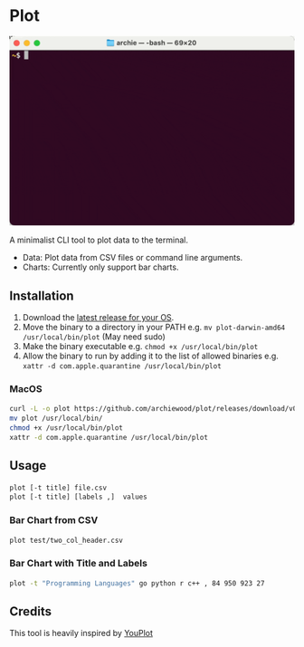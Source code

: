 # Plot

![Plotting a CSV file](docs/csv.gif)

A minimalist CLI tool to plot data to the terminal.

- Data: Plot data from CSV files or command line arguments.
- Charts: Currently only support bar charts.

## Installation

1. Download the [latest release for your OS](https://github.com/archiewood/plot/releases).
2. Move the binary to a directory in your PATH e.g. `mv plot-darwin-amd64 /usr/local/bin/plot` (May need sudo)
3. Make the binary executable e.g. `chmod +x /usr/local/bin/plot` 
4. Allow the binary to run by adding it to the list of allowed binaries e.g. `xattr -d com.apple.quarantine /usr/local/bin/plot`

### MacOS

```bash
curl -L -o plot https://github.com/archiewood/plot/releases/download/v0.0.1/plot-darwin-amd64
mv plot /usr/local/bin/
chmod +x /usr/local/bin/plot
xattr -d com.apple.quarantine /usr/local/bin/plot
```

## Usage

```bash
plot [-t title] file.csv
plot [-t title] [labels ,]  values
```

### Bar Chart from CSV

```bash
plot test/two_col_header.csv
```

### Bar Chart with Title and Labels

```bash
plot -t "Programming Languages" go python r c++ , 84 950 923 27
```


## Credits

This tool is heavily inspired by [YouPlot](https://github.com/red-data-tools/YouPlot)